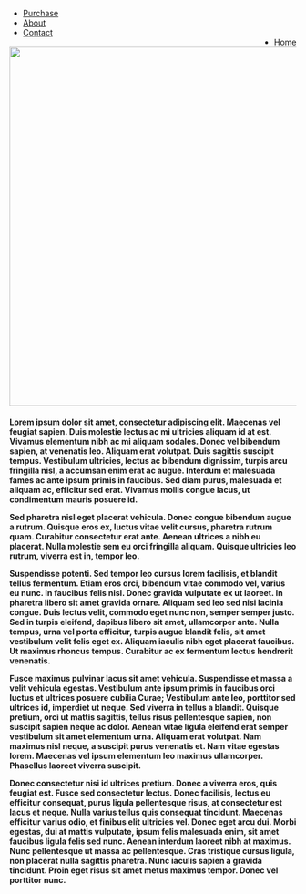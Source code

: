 <!doctype html>
<html>
<head>
<meta charset="utf-8">
<title>GrantHigh BoardGame</title>

 <link rel="stylesheet" type="text/css" href="BoardGame.css">
  <script src="BoardGame.js"></script>
  
</head>

<body>

<ul>
  <li><a href="Purchase.html">Purchase</a></li>
  <li><a href="About.html">About</a></li>
  <li><a href="Contact.html">Contact</a></li>
 <li style="float:right"><a class="active" href="BoardGame.html">Home</a></li>
</ul>




<div id="MainTitle">
	<img src="granthigh-boardgame.png" width="1200" height="630" alt=""/>
</div>

<div id="about">
	<h4>Lorem ipsum dolor sit amet, consectetur adipiscing elit. Maecenas vel feugiat sapien. Duis molestie lectus ac mi ultricies aliquam id at est. Vivamus elementum nibh ac mi aliquam sodales. Donec vel bibendum sapien, at venenatis leo. Aliquam erat volutpat. Duis sagittis suscipit tempus. Vestibulum ultricies, lectus ac bibendum dignissim, turpis arcu fringilla nisl, a accumsan enim erat ac augue. Interdum et malesuada fames ac ante ipsum primis in faucibus. Sed diam purus, malesuada et aliquam ac, efficitur sed erat. Vivamus mollis congue lacus, ut condimentum mauris posuere id.

Sed pharetra nisl eget placerat vehicula. Donec congue bibendum augue a rutrum. Quisque eros ex, luctus vitae velit cursus, pharetra rutrum quam. Curabitur consectetur erat ante. Aenean ultrices a nibh eu placerat. Nulla molestie sem eu orci fringilla aliquam. Quisque ultricies leo rutrum, viverra est in, tempor leo.

Suspendisse potenti. Sed tempor leo cursus lorem facilisis, et blandit tellus fermentum. Etiam eros orci, bibendum vitae commodo vel, varius eu nunc. In faucibus felis nisl. Donec gravida vulputate ex ut laoreet. In pharetra libero sit amet gravida ornare. Aliquam sed leo sed nisi lacinia congue. Duis lectus velit, commodo eget nunc non, semper semper justo. Sed in turpis eleifend, dapibus libero sit amet, ullamcorper ante. Nulla tempus, urna vel porta efficitur, turpis augue blandit felis, sit amet vestibulum velit felis eget ex. Aliquam iaculis nibh eget placerat faucibus. Ut maximus rhoncus tempus. Curabitur ac ex fermentum lectus hendrerit venenatis.

Fusce maximus pulvinar lacus sit amet vehicula. Suspendisse et massa a velit vehicula egestas. Vestibulum ante ipsum primis in faucibus orci luctus et ultrices posuere cubilia Curae; Vestibulum ante leo, porttitor sed ultrices id, imperdiet ut neque. Sed viverra in tellus a blandit. Quisque pretium, orci ut mattis sagittis, tellus risus pellentesque sapien, non suscipit sapien neque ac dolor. Aenean vitae ligula eleifend erat semper vestibulum sit amet elementum urna. Aliquam erat volutpat. Nam maximus nisl neque, a suscipit purus venenatis et. Nam vitae egestas lorem. Maecenas vel ipsum elementum leo maximus ullamcorper. Phasellus laoreet viverra suscipit.

Donec consectetur nisi id ultrices pretium. Donec a viverra eros, quis feugiat est. Fusce sed consectetur lectus. Donec facilisis, lectus eu efficitur consequat, purus ligula pellentesque risus, at consectetur est lacus et neque. Nulla varius tellus quis consequat tincidunt. Maecenas efficitur varius odio, et finibus elit ultricies vel. Donec eget arcu dui. Morbi egestas, dui at mattis vulputate, ipsum felis malesuada enim, sit amet faucibus ligula felis sed nunc. Aenean interdum laoreet nibh at maximus. Nunc pellentesque ut massa ac pellentesque. Cras tristique cursus ligula, non placerat nulla sagittis pharetra. Nunc iaculis sapien a gravida tincidunt. Proin eget risus sit amet metus maximus tempor. Donec vel porttitor nunc.</h4>
</div>






























</body>
</html>
